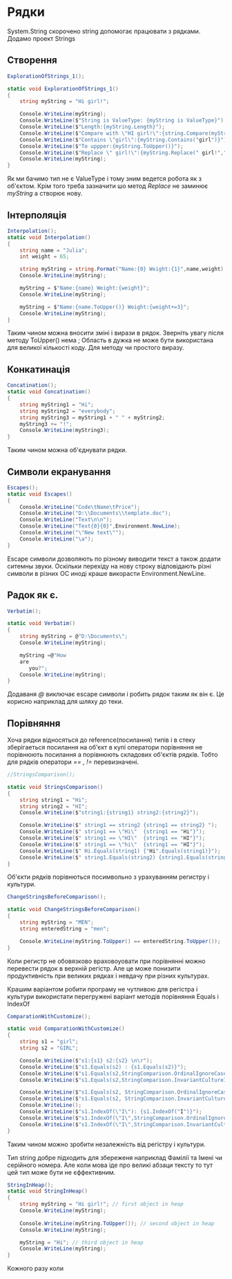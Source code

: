 # Рядки

System.String скорочено string допомогає працювати з рядками. Додамо проект Strings

## Створення
```cs
ExplorationOfStrings_1();

static void ExplorationOfStrings_1()
{
    string myString = "Hi girl!";

    Console.WriteLine(myString);
    Console.WriteLine($"String is ValueType: {myString is ValueType}");
    Console.WriteLine($"Length:{myString.Length}");
    Console.WriteLine($"Compare with \"HI girl!\":{string.Compare(myString,"HI girl!")}");
    Console.WriteLine($"Contains \"girl\":{myString.Contains("girl")}");
    Console.WriteLine($"To uppper:{myString.ToUpper()}");
    Console.WriteLine($"Replace \" girl!\":{myString.Replace(" girl!"," !")}");
    Console.WriteLine(myString);
}
```
Як ми бачимо тип не є ValueType і тому зним ведется робота як з об'єктом. Крім того треба зазначити шо метод <em>Replace</em> не заминює <em>myString</em> а створює нову.

## Інтерполяція
```cs
Interpolation();
static void Interpolation()
{
    string name = "Julia";
    int weight = 65;

    string myString = string.Format("Name:{0} Weight:{1}",name,weight);
    Console.WriteLine(myString);

    myString = $"Name:{name} Weight:{weight}";
    Console.WriteLine(myString);

    myString = $"Name:{name.ToUpper()} Weight:{weight+=3}";
    Console.WriteLine(myString);
}
```
Таким чином можна вносити зміні і вирази в рядок. Зверніть увагу після методу ToUpper() нема ; Область в дужка не може бути використана для великої кількості коду. Для методу чи простого виразу.

## Конкатинація
```cs
Concatination();
static void Concatination()
{
    string myString1 = "Hi";
    string myString2 = "everybody";
    string myString3 = myString1 + " " + myString2;
    myString3 += "!";
    Console.WriteLine(myString3);
}
``` 
Таким чином можна об'єднувати рядки.

## Символи екранування

```cs
Escapes();
static void Escapes()
{
    Console.WriteLine("Code\tName\tPrice");
    Console.WriteLine("D:\\Documents\\template.doc");
    Console.WriteLine("Text\n\n");
    Console.WriteLine("Text{0}{0}",Environment.NewLine);
    Console.WriteLine("\"New text\"");
    Console.WriteLine("\a");
}
```
Escape символи дозволяють по різному виводити текст а також додати ситемны звуки. Оскільки перехіду на нову строку відповідають різні символи в різних ОС иноді краше викорасти Environment.NewLine.

## Радок як є.
```cs
Verbatim();

static void Verbatim()
{
    string myString = @"D:\Documents\";
    Console.WriteLine(myString);

    myString =@"How      
    are
       you?";
    Console.WriteLine(myString);
}
```
Додаваня <em>@</em> виключає escape символи і робить рядок таким як він є. Це корисно наприклад для шляху до теки. 

## Порівняння

Хоча рядки відносяться до reference(посилання) типів і в стеку зберігаеться посилання на об'єкт в купі оператори порівняння не порівнюють посилання а порівнюють складових об'єктів рядків.
Тобто для рядків оператори <em> == , != </em> перевизначені.
```cs
//StringsComparison();

static void StringsComparison()
{
    string string1 = "Hi";
    string string2 = "HI";
    Console.WriteLine($"string1:{string1} string2:{string2}");

    Console.WriteLine($" string1 == string2 {string1 == string2} ");
    Console.WriteLine($" string1 == \"Hi\"  {string1 == "Hi"}");
    Console.WriteLine($" string1 == \"HI\"  {string1 == "HI"}");
    Console.WriteLine($" string1 == \"hi\"  {string1 == "HI"}");
    Console.WriteLine($" Hi.Equals(string1) {"Hi".Equals(string1)}");
    Console.WriteLine($" string1.Equals(string2) {string1.Equals(string2)}");
}
```
Об'єкти рядків порівнються посимвольно з урахуванням регистру і культури.


```cs
ChangeStringsBeforeComparison();

static void ChangeStringsBeforeComparison()
{
    string myString = "MEN";
    string enteredString = "men";

    Console.WriteLine(myString.ToUpper() == enteredString.ToUpper());
}
```
Коли регистр не обовязково враховоуовати при порівнянні можно перевести рядок в верхній регістр. Але це може понизити продуктивність при великих рядках і невдачу при різних культурах.

Крашим варіантом робити програму не чутливою для регістра і культури використати перегружені варіант методів порівняння Equals і IndexOf

```cs
ComparationWithCustomize();

static void ComparationWithCustomize()
{
    string s1 = "girl";
    string s2 = "GIRL";

    Console.WriteLine($"s1:{s1} s2:{s2} \n\r");
    Console.WriteLine($"s1.Equals(s2) : {s1.Equals(s2)}");
    Console.WriteLine($"s1.Equals(s2,StringComparison.OrdinalIgnoreCase) : {s1.Equals(s2,StringComparison.OrdinalIgnoreCase)}");
    Console.WriteLine($"s1.Equals(s2,StringComparison.InvariantCultureIgnoreCase) : {s1.Equals(s2, StringComparison.InvariantCultureIgnoreCase)}");

    Console.WriteLine($"s1.Equals(s2, StringComparison.OrdinalIgnoreCase): {s1.Equals(s2, StringComparison.OrdinalIgnoreCase)}");
    Console.WriteLine($"s1.Equals(s2, StringComparison.InvariantCultureIgnoreCase): {s1.Equals(s2, StringComparison.InvariantCultureIgnoreCase)}");
    Console.WriteLine();
    Console.WriteLine($"s1.IndexOf(\"I\"): {s1.IndexOf("I")}");
    Console.WriteLine($"s1.IndexOf(\"I\",StringComparison.OrdinalIgnoreCase)}}: {s1.IndexOf("I",StringComparison.OrdinalIgnoreCase)}");
    Console.WriteLine($"s1.IndexOf(\"I\",StringComparison.InvariantCultureIgnoreCase)}}: {s1.IndexOf("I", StringComparison.InvariantCultureIgnoreCase)}");
}
```
Таким чином можно зробити незалежність від регістру і культури.

Тип string добре підходить для збереженя наприклад Фамілії та Імені чи серійного номера. Але коли мова іде про великі абзаци тексту то тут цей тип може бути не єффективним.

```cs
StringInHeap();
static void StringInHeap()
{
    string myString = "Hi girl!"; // first object in heap
    Console.WriteLine(myString);
    
    Console.WriteLine(myString.ToUpper()); // second object in heap
    Console.WriteLine(myString);

    myString = "Hi"; // third object in heap
    Console.WriteLine(myString);
}
```
Кожного разу коли 
